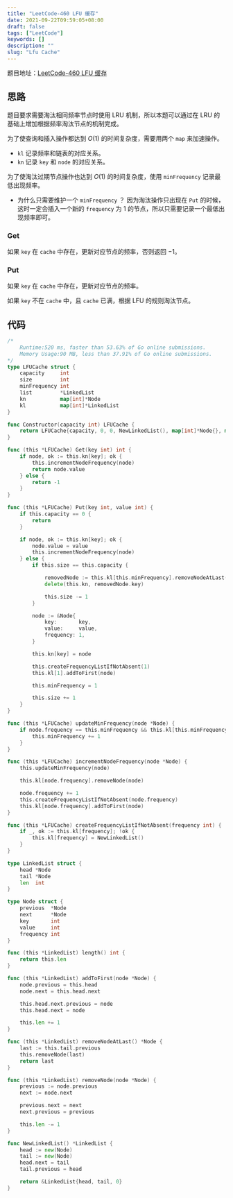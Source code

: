 ```yaml
---
title: "LeetCode-460 LFU 缓存"
date: 2021-09-22T09:59:05+08:00
draft: false
tags: ["LeetCode"]
keywords: []
description: ""
slug: "Lfu Cache"
---
```


题目地址：[LeetCode-460 LFU 缓存](https://leetcode-cn.com/problems/lfu-cache/)

## 思路

题目要求需要淘汰相同频率节点时使用 LRU 机制，所以本题可以通过在 LRU 的基础上增加根据频率淘汰节点的机制完成。

为了使查询和插入操作都达到 $O(1)$ 的时间复杂度，需要用两个 `map` 来加速操作。

- `kl` 记录频率和链表的对应关系。
- `kn` 记录 `key` 和 `node` 的对应关系。

为了使淘汰过期节点操作也达到 $O(1)$ 的时间复杂度，使用 `minFrequency` 记录最低出现频率。

- 为什么只需要维护一个 `minFrequency` ？
  因为淘汰操作只出现在 `Put` 的时候，这时一定会插入一个新的 `frequency` 为 1 的节点，所以只需要记录一个最低出现频率即可。

 ### Get

如果 `key` 在 `cache` 中存在，更新对应节点的频率，否则返回 $-1$。

### Put

如果 `key` 在 `cache` 中存在，更新对应节点的频率。

如果 `key` 不在 `cache` 中，且 `cache` 已满，根据 LFU 的规则淘汰节点。

## 代码

```go
/*
	Runtime:520 ms, faster than 53.63% of Go online submissions.
	Memory Usage:90 MB, less than 37.91% of Go online submissions.
*/
type LFUCache struct {
	capacity     int
	size         int
	minFrequency int
	list         *LinkedList
	kn           map[int]*Node
	kl           map[int]*LinkedList
}

func Constructor(capacity int) LFUCache {
	return LFUCache{capacity, 0, 0, NewLinkedList(), map[int]*Node{}, map[int]*LinkedList{}}
}

func (this *LFUCache) Get(key int) int {
	if node, ok := this.kn[key]; ok {
		this.incrementNodeFrequency(node)
		return node.value
	} else {
		return -1
	}
}

func (this *LFUCache) Put(key int, value int) {
	if this.capacity == 0 {
		return
	}

	if node, ok := this.kn[key]; ok {
		node.value = value
		this.incrementNodeFrequency(node)
	} else {
		if this.size == this.capacity {

			removedNode := this.kl[this.minFrequency].removeNodeAtLast()
			delete(this.kn, removedNode.key)

			this.size -= 1
		}

		node := &Node{
			key:       key,
			value:     value,
			frequency: 1,
		}

		this.kn[key] = node

		this.createFrequencyListIfNotAbsent(1)
		this.kl[1].addToFirst(node)

		this.minFrequency = 1

		this.size += 1
	}
}

func (this *LFUCache) updateMinFrequency(node *Node) {
	if node.frequency == this.minFrequency && this.kl[this.minFrequency].length() == 1 {
		this.minFrequency += 1
	}
}

func (this *LFUCache) incrementNodeFrequency(node *Node) {
	this.updateMinFrequency(node)

	this.kl[node.frequency].removeNode(node)

	node.frequency += 1
	this.createFrequencyListIfNotAbsent(node.frequency)
	this.kl[node.frequency].addToFirst(node)
}

func (this *LFUCache) createFrequencyListIfNotAbsent(frequency int) {
	if _, ok := this.kl[frequency]; !ok {
		this.kl[frequency] = NewLinkedList()
	}
}

type LinkedList struct {
	head *Node
	tail *Node
	len  int
}

type Node struct {
	previous  *Node
	next      *Node
	key       int
	value     int
	frequency int
}

func (this *LinkedList) length() int {
	return this.len
}

func (this *LinkedList) addToFirst(node *Node) {
	node.previous = this.head
	node.next = this.head.next

	this.head.next.previous = node
	this.head.next = node

	this.len += 1
}

func (this *LinkedList) removeNodeAtLast() *Node {
	last := this.tail.previous
	this.removeNode(last)
	return last
}

func (this *LinkedList) removeNode(node *Node) {
	previous := node.previous
	next := node.next

	previous.next = next
	next.previous = previous

	this.len -= 1
}

func NewLinkedList() *LinkedList {
	head := new(Node)
	tail := new(Node)
	head.next = tail
	tail.previous = head

	return &LinkedList{head, tail, 0}
}

```

